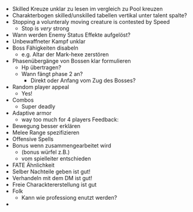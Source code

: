 
- Skilled Kreuze unklar zu lesen im vergleich zu Pool kreuzen
- Charakterbogen skilled/unskilled tabellen vertikal unter talent spalte?
- Stopping a volunteraly moving creature is contested by Speed
	- Stop is *very* strong
- Wann werden Enemy Status Effekte aufgelöst?
- Unbewaffneter Kampf unklar
- Boss Fähigkeiten disabeln
	- e.g. Altar der Mark-hexe zerstören
- Phasenübergänge von Bossen klar formulieren
	- Hp übertragen?
	- Wann fängt phase 2 an?
		- Direkt oder Anfang vom Zug des Bosses?
- Random player appeal
	- Yes!
- Combos
	- Super deadly
- Adaptive armor
	- way too much for 4 players
Feedback:
- Bewegung besser erklären
- Melee Range spezifizieren
- Offensive Spells
- Bonus wenn zusammengearbeitet wird
	- (bonus würfel z.B.)
	- vom spielleiter entschieden
- FATE Ähnlichkeit
- Selber Nachteile geben ist gut!
- Verhandeln mit dem DM ist gut!
- Freie Characktererstellung ist gut
- Folk
	- Kann wie professiong enutzt werden?
- 